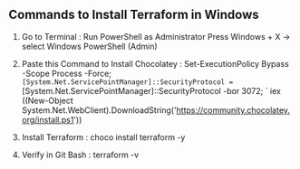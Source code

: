 ## Commands to Install Terraform in Windows 

1. Go to Terminal :
    Run PowerShell as Administrator
    Press Windows + X → select Windows PowerShell (Admin)

2. Paste this Command to Install Chocolatey :
    Set-ExecutionPolicy Bypass -Scope Process -Force; `
    [System.Net.ServicePointManager]::SecurityProtocol = `
    [System.Net.ServicePointManager]::SecurityProtocol -bor 3072; `
    iex ((New-Object System.Net.WebClient).DownloadString('https://community.chocolatey.org/install.ps1'))

3. Install Terraform :
    choco install terraform -y

4. Verify in Git Bash :
    terraform -v
 